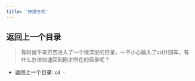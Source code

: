 ```yaml
---
title: '快捷方式'
---
```


## 返回上一个目录

> 有时候千辛万苦进入了一个很深层的目录，一不小心输入了cd并回车，有什么办法快速回到刚才所在的目录呢？

* 返回上一个目录: `cd -`
